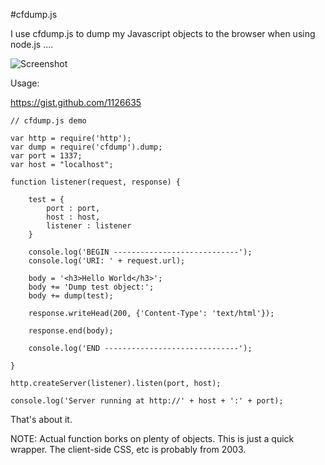 #cfdump.js

I use cfdump.js to dump my Javascript objects to the browser when using node.js ....

![Screenshot](http://farm7.static.flickr.com/6132/6010277380_b92499be70.jpg "Screenshot")

Usage:

<script src="https://gist.github.com/1126635.js?file=cfdump-demo.js"></script>

https://gist.github.com/1126635

	// cfdump.js demo 
	
	var http = require('http');
	var dump = require('cfdump').dump;
	var port = 1337;
	var host = "localhost";
	
	function listener(request, response) {
		
		test = {
			port : port,
			host : host,
			listener : listener
		}	
		
		console.log('BEGIN ----------------------------');
		console.log('URI: ' + request.url);
		
		body = '<h3>Hello World</h3>';
		body += 'Dump test object:';
		body += dump(test);
		
		response.writeHead(200, {'Content-Type': 'text/html'});
		
		response.end(body);
		
		console.log('END ------------------------------');
	
	}
	
	http.createServer(listener).listen(port, host);
	
	console.log('Server running at http://' + host + ':' + port);


That's about it.

NOTE: Actual function borks on plenty of objects. This is just a quick wrapper. The client-side CSS, etc is probably from 2003.